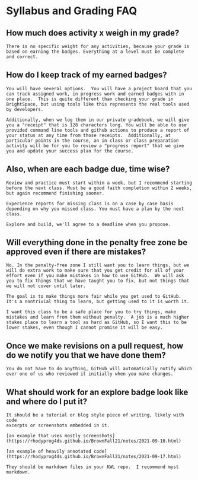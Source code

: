 # Syllabus and Grading FAQ



## How much does activity x weigh in my grade?
```{toggle}
There is no specific weight for any activities, because your grade is based on earning the badges. Everything at a level must be complete and correct. 
```


## How do I keep track of my earned badges?
```{toggle}
You will have several options.  You will have a project board that you can track assigned work, in progress work and earned badges with in one place.  This is quite different than checking your grade in BrightSpace, but using tools like this represents the real tools used by developers. 

Additionally, when we log them in our private gradebook, we will give you a "receipt" that is 128 characters long. You will be able to use provided command line tools and github actions to produce a report of your status at any time from those receipts.  Additionally, at particular points in the course, an in class or class preparation activity will be for you to review a "progress report" that we give you and update your success plan for the course.   
```

##  Also, when are each badge due, time wise?
```{toggle}
Review and practice must start within a week, but I recommend starting before the next class. Must be a good faith completion within 2 weeks, but again recommend finishing sooner. 

Experience reports for missing class is on a case by case basis depending on why you missed class. You must have a plan by the next class. 

Explore and build, we'll agree to a deadline when you propose. 
```

## Will everything done in the penalty free zone be approved even if there are mistakes?
```{toggle}
No. In the penalty-free zone I still want you to learn things, but we will do extra work to make sure that you get credit for all of your effort even if you make mistakes in how to use GitHub.  We will ask you to fix things that we have taught you to fix, but not things that we will not cover until later.  

The goal is to make things more fair while you get used to GitHub.  It's a nontrivial thing to learn, but getting used to it is worth it.  

I want this class to be a safe place for you to try things, make mistakes and learn from them without penalty.  A job is a much higher stakes place to learn a tool as hard as GitHub, so I want this to be lower stakes, even though I cannot promise it will be easy. 
```

## Once we make revisions on a pull request, how do we notify you that we have done them?
```{toggle}
You do not have to do anything, GitHub will automatically notify which ever one of us who reviewed it initially when you make changes. 
```




## What should work for an explore badge look like and where do I put it?
```{toggle}
It should be a tutorial or blog style piece of writing, likely with code
excerpts or screenshots embedded in it.

[an example that uses mostly screenshots](https://rhodyprog4ds.github.io/BrownFall21/notes/2021-09-10.html)

[an example of heavily annotated code](https://rhodyprog4ds.github.io/BrownFall21/notes/2021-09-17.html)

They should be markdown files in your KWL repo.  I recommend myst markdown.
```

